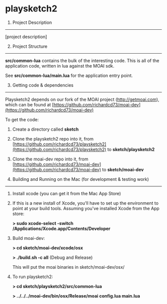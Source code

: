 playsketch2
===========

1. Project Description
-----------
[project description]


2. Project Structure
--------------
**src/common-lua** contains the bulk of the interesting code. This is all of the application code, written in lua against the MOAI sdk.

See **src/common-lua/main.lua** for the application entry point.


3. Getting code & dependencies
----------
Playsketch2 depends on our fork of the MOAI project (http://getmoai.com), which can be found at [https://github.com/richardcd73/moai-dev](https://github.com/richardcd73/moai-dev)

To get the code:

1. Create a directory called **sketch**

2. Clone the playsketch2 repo into it, from [https://github.com/richardcd73/playsketch2](https://github.com/richardcd73/playsketch2) to **sketch/playsketch2**

3. Clone the moai-dev repo into it, from [https://github.com/richardcd73/moai-dev](https://github.com/richardcd73/moai-dev) to **sketch/moai-dev**


4. Building and Running on the Mac (for development & testing work)
---------------

1.	Install xcode (you can get it from the Mac App Store)

2.	If this is a new install of Xcode, you'll have to set up the environment to point at your build tools. Assuming you've installed Xcode from the App store:

	**> sudo xcode-select -switch /Applications/Xcode.app/Contents/Developer**

3.	Build moai-dev:

	**> cd sketch/moai-dev/xcode/osx**
	
	**> ./build.sh -c all** (Debug and Release)
	
	This will put the moai binaries in sketch/moai-dev/osx/
	
4.	To run playsketch2:

	**> cd sketch/playsketch2/src/common-lua**
	
	**> ../../../moai-dev/bin/osx/Release/moai config.lua main.lua**
	
